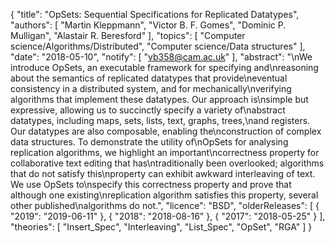 {
    "title": "OpSets: Sequential Specifications for Replicated Datatypes",
    "authors": [
        "Martin Kleppmann",
        "Victor B. F. Gomes",
        "Dominic P. Mulligan",
        "Alastair R. Beresford"
    ],
    "topics": [
        "Computer science/Algorithms/Distributed",
        "Computer science/Data structures"
    ],
    "date": "2018-05-10",
    "notify": [
        "vb358@cam.ac.uk"
    ],
    "abstract": "\nWe introduce OpSets, an executable framework for specifying and\nreasoning about the semantics of replicated datatypes that provide\neventual consistency in a distributed system, and for mechanically\nverifying algorithms that implement these datatypes. Our approach is\nsimple but expressive, allowing us to succinctly specify a variety of\nabstract datatypes, including maps, sets, lists, text, graphs, trees,\nand registers. Our datatypes are also composable, enabling the\nconstruction of complex data structures. To demonstrate the utility of\nOpSets for analysing replication algorithms, we highlight an important\ncorrectness property for collaborative text editing that has\ntraditionally been overlooked; algorithms that do not satisfy this\nproperty can exhibit awkward interleaving of text. We use OpSets to\nspecify this correctness property and prove that although one existing\nreplication algorithm satisfies this property, several other published\nalgorithms do not.",
    "licence": "BSD",
    "olderReleases": [
        {
            "2019": "2019-06-11"
        },
        {
            "2018": "2018-08-16"
        },
        {
            "2017": "2018-05-25"
        }
    ],
    "theories": [
        "Insert_Spec",
        "Interleaving",
        "List_Spec",
        "OpSet",
        "RGA"
    ]
}